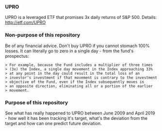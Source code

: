 ### UPRO
UPRO is a leveraged ETF that promises 3x daily returns
of S\&P 500. Details: http://etf.com/UPRO

### Non-purpose of this repository
Be of any financial advice. Don't buy UPRO if you cannot stomach 100% losses.
It can literally go to zero in a single day - from the fund's prospectus:

```
> For example, because the Fund includes a multiplier of three times
> (3x) the Index, a single day movement in the Index approaching 33%
> at any point in the day could result in the total loss of an
> investor’s investment if that movement is contrary to the investment
> objective of the Fund, even if the Index subsequently moves in
> an opposite direction, eliminating all or a portion of the earlier
> movement. 
```

### Purpose of this repository
See what has really happened to UPRO between June 2009
and April 2019 - how well it has been tracking it's target,
what's the deviation from the target and how can one predict
future deviation.

